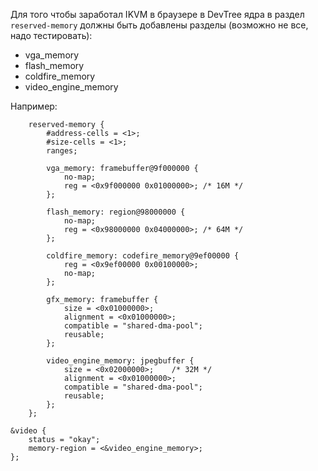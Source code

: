 Для того чтобы заработал IKVM в браузере в DevTree ядра в раздел `reserved-memory` должны быть добавлены разделы (возможно не все, надо тестировать):

*	vga\_memory
*	flash\_memory
*	coldfire\_memory
*	video\_engine\_memory

Например:

```
	reserved-memory {
		#address-cells = <1>;
		#size-cells = <1>;
		ranges;

		vga_memory: framebuffer@9f000000 {
			no-map;
			reg = <0x9f000000 0x01000000>; /* 16M */
		};

		flash_memory: region@98000000 {
			no-map;
			reg = <0x98000000 0x04000000>; /* 64M */
		};

		coldfire_memory: codefire_memory@9ef00000 {
			reg = <0x9ef00000 0x00100000>;
			no-map;
		};

		gfx_memory: framebuffer {
			size = <0x01000000>;
			alignment = <0x01000000>;
			compatible = "shared-dma-pool";
			reusable;
		};

		video_engine_memory: jpegbuffer {
			size = <0x02000000>;	/* 32M */
			alignment = <0x01000000>;
			compatible = "shared-dma-pool";
			reusable;
		};
	};

&video {
	status = "okay";
	memory-region = <&video_engine_memory>;
};

```
